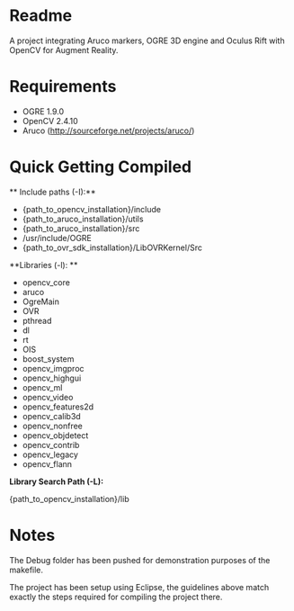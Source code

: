 # Readme #

A project integrating Aruco markers, OGRE 3D engine and Oculus Rift with OpenCV for Augment Reality.

# Requirements #

- OGRE 1.9.0
- OpenCV 2.4.10
- Aruco (http://sourceforge.net/projects/aruco/)

# Quick Getting Compiled #

** Include paths (-I):** 

- {path_to_opencv_installation}/include
- {path_to_aruco_installation}/utils
- {path_to_aruco_installation}/src
- /usr/include/OGRE
- {path_to_ovr_sdk_installation}/LibOVRKernel/Src


**Libraries (-l): **

* opencv_core
* aruco
* OgreMain
* OVR
* pthread
* dl
* rt
* OIS
* boost_system
* opencv_imgproc
* opencv_highgui
* opencv_ml
* opencv_video
* opencv_features2d
* opencv_calib3d
* opencv_nonfree
* opencv_objdetect
* opencv_contrib
* opencv_legacy
* opencv_flann

**Library Search Path (-L):**

{path_to_opencv_installation}/lib

# Notes #

The Debug folder has been pushed for demonstration purposes of the makefile.

The project has been setup using Eclipse, the guidelines above match exactly the steps required for compiling the project there.
